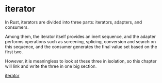 # iterator

In Rust, iterators are divided into three parts: iterators, adapters, and consumers.

Among them, the iterator itself provides an inert sequence, and the adapter performs operations such as screening, splicing, conversion and search on this sequence, and the consumer generates the final value set based on the first two.

However, it is meaningless to look at these three in isolation, so this chapter will link and write the three in one big section.

[iterator](iterator.md)
